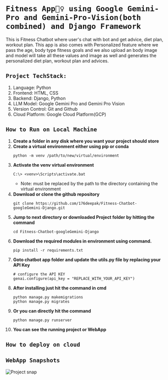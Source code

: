 # `Fitness App🏋️‍♀️ using Google Gemini-Pro and Gemini-Pro-Vision(both combined) and Django Framework`

This is Fitness Chatbot where user's chat with bot and get advice, diet plan, workout plan. This app is also comes with Personalized feature where we pass the age, body type fitness goals and we also upload an body image and model will take all these values and image as well and generates the personalized diet plan, workout plan and advices.

## `Project TechStack:`
1. Language: Python
2. Frontend: HTML, CSS
3. Backend: Django, Python
4. LLM Model: Google Gemini Pro and Gemini Pro Vision
5. Version Control: Git and Github
6. Cloud Platform: Google Cloud Platform(GCP)

## `How to Run on Local Machine`
1. **Create a folder in any disk where you want your project should store**
2. **Create a virtual environment either using pip or conda**
    ```
    python -m venv /path/to/new/virtual/environment
    ```
3. **Activate the venv virtual environment**
    ```
    C:\> <venv>\Scripts\activate.bat
    ```
    - Note: <venv> must be replaced by the path to the directory containing the virtual environment
4. **Download or clone the github repository**
    ```
    git clone https://github.com/176deepak/Fitness-Chatbot-googleGemini-Django.git
    ```
5. **Jump to next directory or downloaded Project folder by hitting the command**
    ```
    cd Fitness-Chatbot-googleGemini-Django
    ```
6. **Download the required modules in environment using command.**
    ```
    pip install -r requirements.txt
    ```
7. **Goto chatbot app folder and update the utils.py file by replacing your API Key**
    ```
    # configure the API KEY 
    genai.configure(api_key = "REPLACE_WITH_YOUR_API_KEY")
    ```
8. **After installing just hit the command in cmd**
    ```
    python manage.py makemigrations
    python manage.py migrates
    ```
9. **Or you can directly hit the command**
    ```
    python manage.py runserver
    ```
10. **You can see the running project or WebApp**

## `How to deploy on cloud`

## `WebApp Snapshots`
![Project snap](https://drive.google.com/uc?id=1biVyxZ3j96mPpXEEBJrC1ZWk3-9Ynk8T)